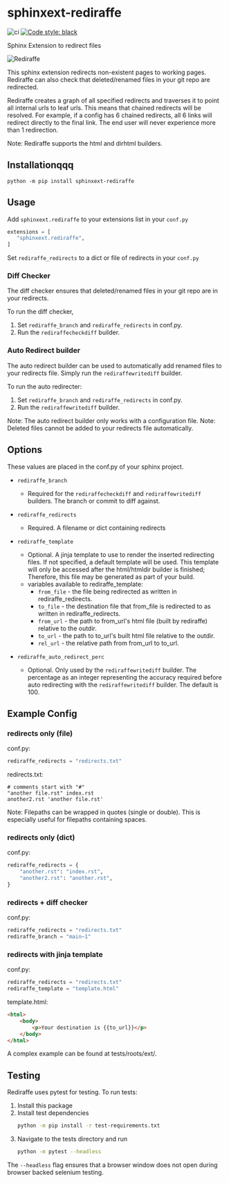 # sphinxext-rediraffe
![ci](https://github.com/wpilibsuite/sphinxext-rediraffe/workflows/ci/badge.svg)
[![Code style: black](https://img.shields.io/badge/code%20style-black-000000.svg)](https://github.com/psf/black)

Sphinx Extension to redirect files

![Rediraffe](assets/rediraffe_logo.svg)

This sphinx extension redirects non-existent pages to working pages.
Rediraffe can also check that deleted/renamed files in your git repo are redirected.

Rediraffe creates a graph of all specified redirects and traverses it to point all internal urls to leaf urls. This means that chained redirects will be resolved. For example, if a config has 6 chained redirects, all 6 links will redirect directly to the final link. The end user will never experience more than 1 redirection.

Note: Rediraffe supports the html and dirhtml builders.

## Installationqqq

`python -m pip install sphinxext-rediraffe`


## Usage
Add `sphinxext.rediraffe` to your extensions list in your `conf.py`

```python
extensions = [
   "sphinxext.rediraffe",
]
```

Set `rediraffe_redirects` to a dict or file of redirects in your `conf.py`

### Diff Checker
The diff checker ensures that deleted/renamed files in your git repo are in your redirects.

To run the diff checker,
1. Set `rediraffe_branch` and `rediraffe_redirects` in conf.py.
2. Run the `rediraffecheckdiff` builder.

### Auto Redirect builder
The auto redirect builder can be used to automatically add renamed files to your redirects file. Simply run the `rediraffewritediff` builder.

To run the auto redirecter:
1. Set `rediraffe_branch` and `rediraffe_redirects` in conf.py.
2. Run the `rediraffewritediff` builder.

Note: The auto redirect builder only works with a configuration file.
Note: Deleted files cannot be added to your redirects file automatically.

## Options
These values are placed in the conf.py of your sphinx project.

* `rediraffe_branch`
    * Required for the `rediraffecheckdiff` and `rediraffewritediff` builders. The branch or commit to diff against.

* `rediraffe_redirects`
    * Required. A filename or dict containing redirects

* `rediraffe_template`
    * Optional. A jinja template to use to render the inserted redirecting files. If not specified, a default template will be used. This template will only be accessed after the html/htmldir builder is finished; Therefore, this file may be generated as part of your build.
    * variables available to rediraffe_template:
        * `from_file` - the file being redirected as written in rediraffe_redirects.
        * `to_file` - the destination file that from_file is redirected to as written in rediraffe_redirects.
        * `from_url` - the path to from_url's html file (built by rediraffe) relative to the outdir.
        * `to_url` - the path to to_url's built html file relative to the outdir.
        * `rel_url` - the relative path from from_url to to_url.

* `rediraffe_auto_redirect_perc`
    * Optional. Only used by the `rediraffewritediff` builder. The percentage as an integer representing the accuracy required before auto redirecting with the `rediraffewritediff` builder. The default is 100.

## Example Config

### redirects only (file)

conf.py:
```python
rediraffe_redirects = "redirects.txt"
```

redirects.txt:
```
# comments start with "#"
"another file.rst" index.rst
another2.rst 'another file.rst'
```

Note: Filepaths can be wrapped in quotes (single or double).
This is especially useful for filepaths containing spaces.

### redirects only (dict)

conf.py:
```python
rediraffe_redirects = {
    "another.rst": "index.rst",
    "another2.rst": "another.rst",
}
```

### redirects + diff checker

conf.py:
```python
rediraffe_redirects = "redirects.txt"
rediraffe_branch = "main~1"
```

### redirects with jinja template

conf.py:
```python
rediraffe_redirects = "redirects.txt"
rediraffe_template = "template.html"
```

template.html:
```html
<html>
    <body>
        <p>Your destination is {{to_url}}</p>
    </body>
</html>
```

A complex example can be found at tests/roots/ext/.

## Testing

Rediraffe uses pytest for testing.
To run tests:
1. Install this package
2. Install test dependencies
    ```bash
    python -m pip install -r test-requirements.txt
    ```
3. Navigate to the tests directory and run
    ```bash
    python -m pytest --headless
    ```

The `--headless` flag ensures that a browser window does not open during browser backed selenium testing.
